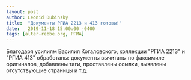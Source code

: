 ```yaml
---
layout: post
author: Leonid Dubinsky
title:  "Документы РГИА 2213 и 413 готовы!"
date:   2019-11-18 15:00:00 -0400
tags: [alter-rebbe.org, РГИА]
---
```


Благодаря усилиям Василия Когаловского, коллекции "РГИА 2213" и "РГИА 413" обработаны:
документы вычитаны по факсимиле оригиналов, добавлены таги, проставлены ссылки,
выявлены отсутствующие страницы и т.д.
